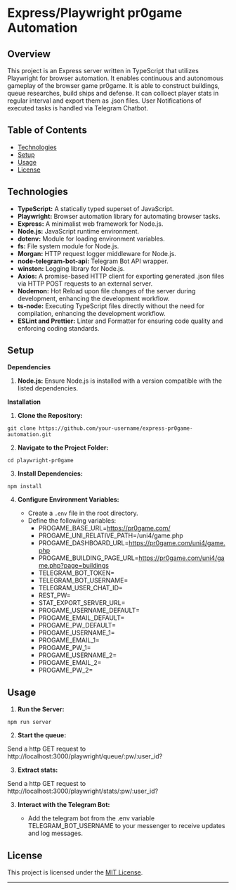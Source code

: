 # Express/Playwright pr0game Automation

## Overview

This project is an Express server written in TypeScript that utilizes Playwright for browser automation. It enables continuous and autonomous gameplay of the browser game pr0game. It is able to construct buildings, queue researches, build ships and defense.
It can colloect player stats in regular interval and export them as .json files.
User Notifications of executed tasks is handled via Telegram Chatbot.

## Table of Contents

- [Technologies](#technologies)
- [Setup](#setup)
- [Usage](#usage)
- [License](#license)

## Technologies

- **TypeScript:** A statically typed superset of JavaScript.
- **Playwright:** Browser automation library for automating browser tasks.
- **Express:** A minimalist web framework for Node.js.
- **Node.js:** JavaScript runtime environment.
- **dotenv:** Module for loading environment variables.
- **fs:** File system module for Node.js.
- **Morgan:** HTTP request logger middleware for Node.js.
- **node-telegram-bot-api:** Telegram Bot API wrapper.
- **winston:** Logging library for Node.js.
- **Axios:** A promise-based HTTP client for exporting generated .json files via HTTP POST requests to an external server.
- **Nodemon:** Hot Reload upon file changes of the server during development, enhancing the development workflow.
- **ts-node:** Executing TypeScript files directly without the need for compilation, enhancing the development workflow.
- **ESLint and Prettier:** Linter and Formatter for ensuring code quality and enforcing coding standards.

## Setup

**Dependencies**

1. **Node.js:** Ensure Node.js is installed with a version compatible with the listed dependencies.

**Installation**

1. **Clone the Repository:**

```
git clone https://github.com/your-username/express-pr0game-automation.git
```

2. **Navigate to the Project Folder:**

```
cd playwright-pr0game
```

3. **Install Dependencies:**

```
npm install
```

4. **Configure Environment Variables:**

   - Create a `.env` file in the root directory.
   - Define the following variables:
     - PROGAME_BASE_URL=https://pr0game.com/
     - PROGAME_UNI_RELATIVE_PATH=/uni4/game.php
     - PROGAME_DASHBOARD_URL=https://pr0game.com/uni4/game.php
     - PROGAME_BUILDING_PAGE_URL=https://pr0game.com/uni4/game.php?page=buildings
     - TELEGRAM_BOT_TOKEN=
     - TELEGRAM_BOT_USERNAME=
     - TELEGRAM_USER_CHAT_ID=
     - REST_PW=
     - STAT_EXPORT_SERVER_URL=
     - PROGAME_USERNAME_DEFAULT=
     - PROGAME_EMAIL_DEFAULT=
     - PROGAME_PW_DEFAULT=
     - PROGAME_USERNAME_1=
     - PROGAME_EMAIL_1=
     - PROGAME_PW_1=
     - PROGAME_USERNAME_2=
     - PROGAME_EMAIL_2=
     - PROGAME_PW_2=


## Usage

1. **Run the Server:**

```
npm run server
```

2. **Start the queue:**

Send a http GET request to
http://localhost:3000/playwright/queue/:pw/:user_id?

3. **Extract stats:**

Send a http GET request to
http://localhost:3000/playwright/stats/:pw/:user_id?

3. **Interact with the Telegram Bot:**

   - Add the telegram bot from the .env variable TELEGRAM_BOT_USERNAME to your messenger to receive updates and log messages.

## License

This project is licensed under the [MIT License](LICENSE).

---
